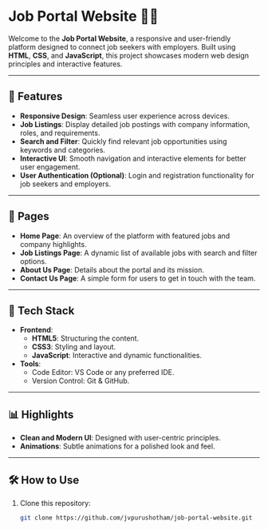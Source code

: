 # Job Portal Website 🌟💼

Welcome to the **Job Portal Website**, a responsive and user-friendly platform designed to connect job seekers with employers. Built using **HTML**, **CSS**, and **JavaScript**, this project showcases modern web design principles and interactive features.

---

## 🌟 Features
- **Responsive Design**: Seamless user experience across devices.
- **Job Listings**: Display detailed job postings with company information, roles, and requirements.
- **Search and Filter**: Quickly find relevant job opportunities using keywords and categories.
- **Interactive UI**: Smooth navigation and interactive elements for better user engagement.
- **User Authentication (Optional)**: Login and registration functionality for job seekers and employers.

---

## 📂 Pages
- **Home Page**: An overview of the platform with featured jobs and company highlights.
- **Job Listings Page**: A dynamic list of available jobs with search and filter options.
- **About Us Page**: Details about the portal and its mission.
- **Contact Us Page**: A simple form for users to get in touch with the team.

---

## 🚀 Tech Stack
- **Frontend**:
  - **HTML5**: Structuring the content.
  - **CSS3**: Styling and layout.
  - **JavaScript**: Interactive and dynamic functionalities.
- **Tools**:
  - Code Editor: VS Code or any preferred IDE.
  - Version Control: Git & GitHub.

---

## 📊 Highlights
- **Clean and Modern UI**: Designed with user-centric principles.
- **Animations**: Subtle animations for a polished look and feel.

---

## 🛠️ How to Use
1. Clone this repository:
   ```bash
   git clone https://github.com/jvpurushotham/job-portal-website.git
